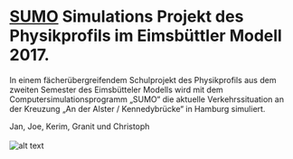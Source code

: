 # [SUMO](https://sumo.dlr.de/docs/) Simulations Projekt des Physikprofils im Eimsbüttler Modell 2017.

In einem fächerübergreifendem Schulprojekt des Physikprofils aus dem zweiten Semester des Eimsbütteler Modells wird mit dem Computersimulationsprogramm „SUMO“ die aktuelle Verkehrssituation an der Kreuzung „An der Alster / Kennedybrücke“ in Hamburg simuliert.

Jan, Joe, Kerim, Granit und Christoph
<br>
<br>
![alt text](https://github.com/chrisse-m/SUMO/blob/master/SUMO.png)
